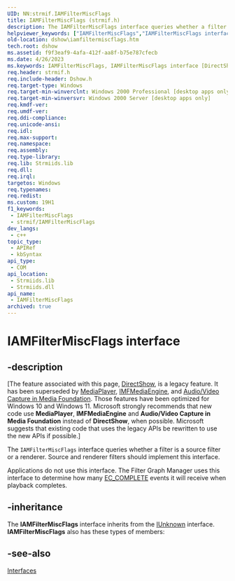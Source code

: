 ```yaml
---
UID: NN:strmif.IAMFilterMiscFlags
title: IAMFilterMiscFlags (strmif.h)
description: The IAMFilterMiscFlags interface queries whether a filter is a source filter or a renderer.
helpviewer_keywords: ["IAMFilterMiscFlags","IAMFilterMiscFlags interface [DirectShow]","IAMFilterMiscFlags interface [DirectShow]","described","IAMFilterMiscFlagsInterface","dshow.iamfiltermiscflags","strmif/IAMFilterMiscFlags"]
old-location: dshow\iamfiltermiscflags.htm
tech.root: dshow
ms.assetid: f9f3eaf9-4afa-412f-aa8f-b75e787cfecb
ms.date: 4/26/2023
ms.keywords: IAMFilterMiscFlags, IAMFilterMiscFlags interface [DirectShow], IAMFilterMiscFlags interface [DirectShow],described, IAMFilterMiscFlagsInterface, dshow.iamfiltermiscflags, strmif/IAMFilterMiscFlags
req.header: strmif.h
req.include-header: Dshow.h
req.target-type: Windows
req.target-min-winverclnt: Windows 2000 Professional [desktop apps only]
req.target-min-winversvr: Windows 2000 Server [desktop apps only]
req.kmdf-ver: 
req.umdf-ver: 
req.ddi-compliance: 
req.unicode-ansi: 
req.idl: 
req.max-support: 
req.namespace: 
req.assembly: 
req.type-library: 
req.lib: Strmiids.lib
req.dll: 
req.irql: 
targetos: Windows
req.typenames: 
req.redist: 
ms.custom: 19H1
f1_keywords:
 - IAMFilterMiscFlags
 - strmif/IAMFilterMiscFlags
dev_langs:
 - c++
topic_type:
 - APIRef
 - kbSyntax
api_type:
 - COM
api_location:
 - Strmiids.lib
 - Strmiids.dll
api_name:
 - IAMFilterMiscFlags
archived: true
---
```


# IAMFilterMiscFlags interface


## -description

\[The feature associated with this page, [DirectShow](/windows/win32/directshow/directshow), is a legacy feature. It has been superseded by [MediaPlayer](/uwp/api/Windows.Media.Playback.MediaPlayer), [IMFMediaEngine](/windows/win32/api/mfmediaengine/nn-mfmediaengine-imfmediaengine), and [Audio/Video Capture in Media Foundation](/windows/win32/medfound/audio-video-capture-in-media-foundation). Those features have been optimized for Windows 10 and Windows 11. Microsoft strongly recommends that new code use **MediaPlayer**, **IMFMediaEngine** and **Audio/Video Capture in Media Foundation** instead of **DirectShow**, when possible. Microsoft suggests that existing code that uses the legacy APIs be rewritten to use the new APIs if possible.\]

The <code>IAMFilterMiscFlags</code> interface queries whether a filter is a source filter or a renderer. Source and renderer filters should implement this interface.

Applications do not use this interface. The Filter Graph Manager uses this interface to determine how many <a href="/windows/desktop/DirectShow/ec-complete">EC_COMPLETE</a> events it will receive when playback completes.

## -inheritance

The <b>IAMFilterMiscFlags</b> interface inherits from the <a href="/windows/desktop/api/unknwn/nn-unknwn-iunknown">IUnknown</a> interface. <b>IAMFilterMiscFlags</b> also has these types of members:

## -see-also

<a href="/windows/desktop/DirectShow/interfaces">Interfaces</a>
